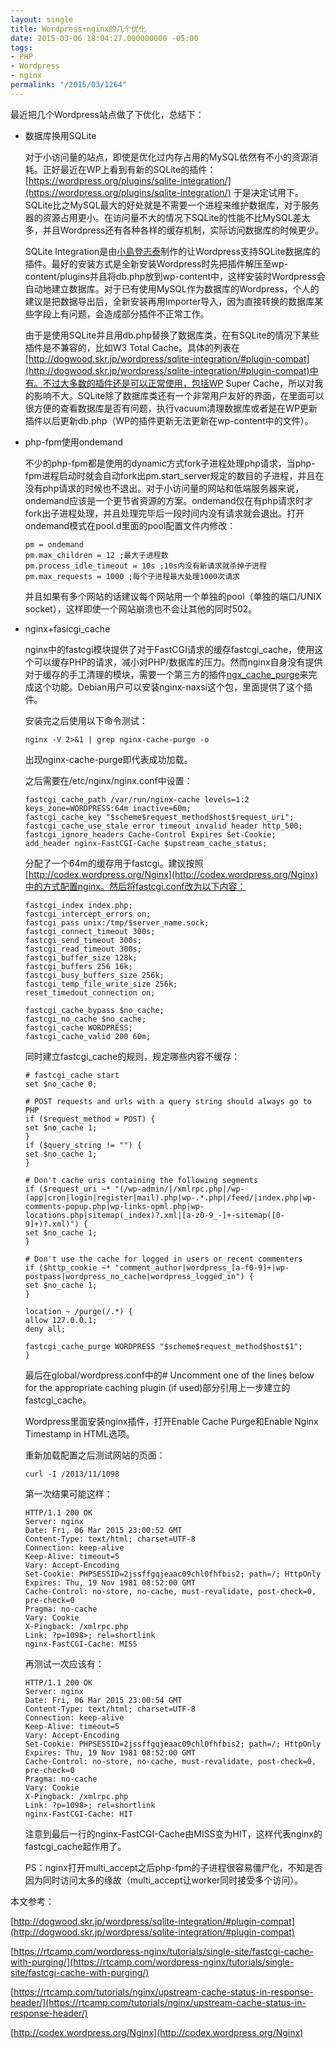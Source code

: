 ```yaml
---
layout: single
title: Wordpress+nginx的几个优化
date: 2015-03-06 18:04:27.000000000 -05:00
tags:
- PHP
- Wordpress
- nginx
permalink: "/2015/03/1264"
---
```

最近把几个Wordpress站点做了下优化，总结下：

- 数据库换用SQLite

	对于小访问量的站点，即使是优化过内存占用的MySQL依然有不小的资源消耗。正好最近在WP上看到有新的SQLite的插件：[https://wordpress.org/plugins/sqlite-integration/](https://wordpress.org/plugins/sqlite-integration/) 于是决定试用下。SQLite比之MySQL最大的好处就是不需要一个进程来维护数据库，对于服务器的资源占用更小。在访问量不大的情况下SQLite的性能不比MySQL差太多，并且Wordpress还有各种各样的缓存机制，实际访问数据库的时候更少。

	SQLite Integration是由[小島登志泰](http://dogwood.skr.jp/)制作的让Wordpress支持SQLite数据库的插件。最好的安装方式是全新安装Wordpress时先把插件解压至wp-content/plugins并且将db.php放到wp-content中，这样安装时Wordpress会自动地建立数据库。对于已有使用MySQL作为数据库的Wordpress，个人的建议是把数据导出后，全新安装再用Importer导入，因为直接转换的数据库某些字段上有问题，会造成部分插件不正常工作。

	由于是使用SQLite并且用db.php替换了数据库类，在有SQLite的情况下某些插件是不兼容的，比如W3 Total Cache。具体的列表在[http://dogwood.skr.jp/wordpress/sqlite-integration/#plugin-compat](http://dogwood.skr.jp/wordpress/sqlite-integration/#plugin-compat)中有。不过大多数的插件还是可以正常使用，包括WP Super Cache，所以对我的影响不大。SQLite除了数据库类还有一个非常用户友好的界面，在里面可以很方便的查看数据库是否有问题，执行vacuum清理数据库或者是在WP更新插件以后更新db.php（WP的插件更新无法更新在wp-content中的文件）。

- php-fpm使用ondemand

	不少的php-fpm都是使用的dynamic方式fork子进程处理php请求，当php-fpm进程启动时就会自动fork出pm.start_server规定的数目的子进程，并且在没有php请求的时候也不退出。对于小访问量的网站和低端服务器来说，ondemand应该是一个更节省资源的方案。ondemand仅在有php请求时才fork出子进程处理，并且处理完毕后一段时间内没有请求就会退出。打开ondemand模式在pool.d里面的pool配置文件内修改：

	```
	pm = ondemand
	pm.max_children = 12 ;最大子进程数
	pm.process_idle_timeout = 10s ;10s内没有新请求就杀掉子进程
	pm.max_requests = 1000 ;每个子进程最大处理1000次请求
	```

	并且如果有多个网站的话建议每个网站用一个单独的pool（单独的端口/UNIX socket），这样即使一个网站崩溃也不会让其他的同时502。

- nginx+fasicgi_cache

	nginx中的fastcgi模块提供了对于FastCGI请求的缓存fastcgi_cache，使用这个可以缓存PHP的请求，减小对PHP/数据库的压力。然而nginx自身没有提供对于缓存的手工清理的模块，需要一个第三方的插件[ngx_cache_purge](https://github.com/FRiCKLE/ngx_cache_purge)来完成这个功能。Debian用户可以安装nginx-naxsi这个包，里面提供了这个插件。

	安装完之后使用以下命令测试：

	```
	nginx -V 2>&1 | grep nginx-cache-purge -o
	```

	出现nginx-cache-purge即代表成功加载。

	之后需要在/etc/nginx/nginx.conf中设置：

	```
	fastcgi_cache_path /var/run/nginx-cache levels=1:2 keys_zone=WORDPRESS:64m inactive=60m;
	fastcgi_cache_key "$scheme$request_method$host$request_uri";
	fastcgi_cache_use_stale error timeout invalid_header http_500;
	fastcgi_ignore_headers Cache-Control Expires Set-Cookie;
	add_header nginx-FastCGI-Cache $upstream_cache_status;
	```

	分配了一个64m的缓存用于fastcgi。建议按照[http://codex.wordpress.org/Nginx](http://codex.wordpress.org/Nginx)中的方式配置nginx。然后将fastcgi.conf改为以下内容：

	```
	fastcgi_index index.php;
	fastcgi_intercept_errors on;
	fastcgi_pass unix:/tmp/$server_name.sock;
	fastcgi_connect_timeout 300s;
	fastcgi_send_timeout 300s;
	fastcgi_read_timeout 300s;
	fastcgi_buffer_size 128k;
	fastcgi_buffers 256 16k;
	fastcgi_busy_buffers_size 256k;
	fastcgi_temp_file_write_size 256k;
	reset_timedout_connection on;

	fastcgi_cache_bypass $no_cache;
	fastcgi_no_cache $no_cache;
	fastcgi_cache WORDPRESS;
	fastcgi_cache_valid 200 60m;
	```

	同时建立fastcgi_cache的规则，规定哪些内容不缓存：

	```
	# fastcgi_cache start
	set $no_cache 0;

	# POST requests and urls with a query string should always go to PHP
	if ($request_method = POST) {
	set $no_cache 1;
	}
	if ($query_string != "") {
	set $no_cache 1;
	}

	# Don't cache uris containing the following segments
	if ($request_uri ~* "(/wp-admin/|/xmlrpc.php|/wp-(app|cron|login|register|mail).php|wp-.*.php|/feed/|index.php|wp-comments-popup.php|wp-links-opml.php|wp-locations.php|sitemap(_index)?.xml|[a-z0-9_-]+-sitemap([0-9]+)?.xml)") {
	set $no_cache 1;
	}

	# Don't use the cache for logged in users or recent commenters
	if ($http_cookie ~* "comment_author|wordpress_[a-f0-9]+|wp-postpass|wordpress_no_cache|wordpress_logged_in") {
	set $no_cache 1;
	}

	location ~ /purge(/.*) {
	allow 127.0.0.1;
	deny all;

	fastcgi_cache_purge WORDPRESS "$scheme$request_method$host$1";
	}
	```

	最后在global/wordpress.conf中的# Uncomment one of the lines below for the appropriate caching plugin (if used)部分引用上一步建立的fastcgi_cache。

	Wordpress里面安装nginx插件，打开Enable Cache Purge和Enable Nginx Timestamp in HTML选项。

	重新加载配置之后测试网站的页面：

	```
	curl -I /2013/11/1098
	```

	第一次结果可能这样：
	```
	HTTP/1.1 200 OK
	Server: nginx
	Date: Fri, 06 Mar 2015 23:00:52 GMT
	Content-Type: text/html; charset=UTF-8
	Connection: keep-alive
	Keep-Alive: timeout=5
	Vary: Accept-Encoding
	Set-Cookie: PHPSESSID=2jssffgqjeaac09chl0fhfbis2; path=/; HttpOnly
	Expires: Thu, 19 Nov 1981 08:52:00 GMT
	Cache-Control: no-store, no-cache, must-revalidate, post-check=0, pre-check=0
	Pragma: no-cache
	Vary: Cookie
	X-Pingback: /xmlrpc.php
	Link: ?p=1098>; rel=shortlink
	nginx-FastCGI-Cache: MISS
	```

	再测试一次应该有：

	```
	HTTP/1.1 200 OK
	Server: nginx
	Date: Fri, 06 Mar 2015 23:00:54 GMT
	Content-Type: text/html; charset=UTF-8
	Connection: keep-alive
	Keep-Alive: timeout=5
	Vary: Accept-Encoding
	Set-Cookie: PHPSESSID=2jssffgqjeaac09chl0fhfbis2; path=/; HttpOnly
	Expires: Thu, 19 Nov 1981 08:52:00 GMT
	Cache-Control: no-store, no-cache, must-revalidate, post-check=0, pre-check=0
	Pragma: no-cache
	Vary: Cookie
	X-Pingback: /xmlrpc.php
	Link: ?p=1098>; rel=shortlink
	nginx-FastCGI-Cache: HIT
	```

	注意到最后一行的nginx-FastCGI-Cache由MISS变为HIT，这样代表nginx的fastcgi_cache起作用了。

	PS：nginx打开multi_accept之后php-fpm的子进程很容易僵尸化，不知是否因为同时访问太多的缘故（multi_accept让worker同时接受多个访问）。

本文参考：

[http://dogwood.skr.jp/wordpress/sqlite-integration/#plugin-compat](http://dogwood.skr.jp/wordpress/sqlite-integration/#plugin-compat)

[https://rtcamp.com/wordpress-nginx/tutorials/single-site/fastcgi-cache-with-purging/](https://rtcamp.com/wordpress-nginx/tutorials/single-site/fastcgi-cache-with-purging/)

[https://rtcamp.com/tutorials/nginx/upstream-cache-status-in-response-header/](https://rtcamp.com/tutorials/nginx/upstream-cache-status-in-response-header/)

[http://codex.wordpress.org/Nginx](http://codex.wordpress.org/Nginx)

